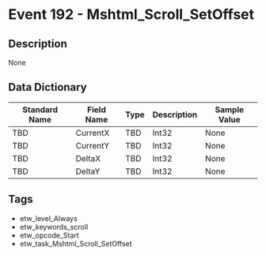 # Event 192 - Mshtml_Scroll_SetOffset

## Description
None

## Data Dictionary
|Standard Name|Field Name|Type|Description|Sample Value|
|---|---|---|---|---|
|TBD|CurrentX|TBD|Int32|None|None|
|TBD|CurrentY|TBD|Int32|None|None|
|TBD|DeltaX|TBD|Int32|None|None|
|TBD|DeltaY|TBD|Int32|None|None|

## Tags
* etw_level_Always
* etw_keywords_scroll
* etw_opcode_Start
* etw_task_Mshtml_Scroll_SetOffset